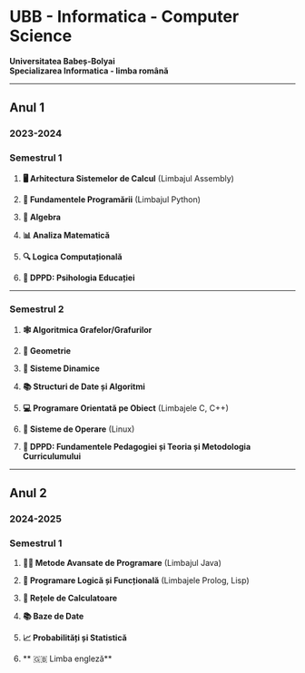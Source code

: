 # UBB - Informatica - Computer Science
**Universitatea Babeș-Bolyai**  
**Specializarea Informatica - limba română**  

---

## Anul 1 
### 2023-2024

### Semestrul 1

1. **🖥️ Arhitectura Sistemelor de Calcul** (Limbajul Assembly)  

2. **🐍 Fundamentele Programării** (Limbajul Python)  

3. **📐 Algebra**  

4. **📊 Analiza Matematică**  

5. **🔍 Logica Computațională**  

6. **🧠 DPPD: Psihologia Educației**  

---

### Semestrul 2

1. **🕸️ Algoritmica Grafelor/Grafurilor**  

2. **📏 Geometrie**  

3. **🔄 Sisteme Dinamice**  

4. **📚 Structuri de Date și Algoritmi**  

5. **💻 Programare Orientată pe Obiect** (Limbajele C, C++)  

6. **🐧 Sisteme de Operare** (Linux)  

7. **📖 DPPD: Fundamentele Pedagogiei și Teoria și Metodologia Curriculumului**  

---

## Anul 2 
### 2024-2025

### Semestrul 1

1. **🧑‍💻 Metode Avansate de Programare** (Limbajul Java)  

2. **🔄 Programare Logică și Funcțională** (Limbajele Prolog, Lisp)  

3. **📡 Rețele de Calculatoare**  

4. **📚 Baze de Date**  

5. **📈 Probabilități și Statistică**  

6. ** 🇬🇧 Limba engleză**  

